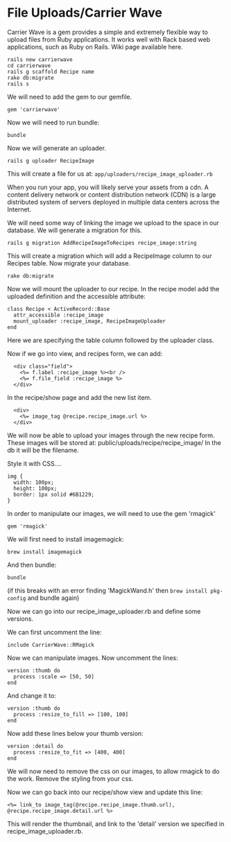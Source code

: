 # File Uploads/Carrier Wave

Carrier Wave is a gem provides a simple and extremely flexible way to upload files from Ruby applications. It works well with Rack based web applications, such as Ruby on Rails.
Wiki page available here.

```
rails new carrierwave
cd carrierwave
rails g scaffold Recipe name
rake db:migrate
rails s
```


We will need to add the gem to our gemfile.

`gem 'carrierwave'`

Now we will need to run bundle:

`bundle`

Now we will generate an uploader.

`rails g uploader RecipeImage`

This will create a file for us at: `app/uploaders/recipe_image_uploader.rb`

When you run your app, you will likely serve your assets from a cdn. A content delivery network or content distribution network (CDN) is a large distributed system of servers deployed in multiple data centers across the Internet. 

We will need some way of linking the image we upload to the space in our database. We will generate a migration for this. 

`rails g migration AddRecipeImageToRecipes recipe_image:string`

This will create a migration which will add a RecipeImage column to our Recipes table.
Now migrate your database.

`rake db:migrate`

Now we will mount the uploader to our recipe. In the recipe model add the uploaded definition and the accessible attribute:

```
class Recipe < ActiveRecord::Base
  attr_accessible :recipe_image
  mount_uploader :recipe_image, RecipeImageUploader
end
```

Here we are specifying the table column followed by the uploader class.

Now if we go into view, and recipes form, we can add:


```
  <div class="field">
    <%= f.label :recipe_image %><br />
    <%= f.file_field :recipe_image %>
  </div>
```

In the recipe/show page and add the new list item. 

```
  <div>
    <%= image_tag @recipe.recipe_image.url %>
  </div>
```

We will now be able to upload your images through the new recipe form. These images will be stored at: public/uploads/recipe/recipe_image/
In the db it will be the filename.

Style it with CSS....

```
img {
  width: 100px;
  height: 100px;
  border: 1px solid #6B1229;
}
```

In order to manipulate our images, we will need to use the gem 'rmagick'

`gem 'rmagick'`

We will first need to install imagemagick:

`brew install imagemagick`

And then bundle:

`bundle`

(if this breaks with an error finding 'MagickWand.h' then `brew install pkg-config` and bundle again)

Now we can go into our recipe_image_uploader.rb and define some versions. 

We can first uncomment the line:

`include CarrierWave::RMagick`

Now we can manipulate images. Now uncomment the lines:

```
version :thumb do
  process :scale => [50, 50]
end
```

And change it to: 

```
version :thumb do
  process :resize_to_fill => [100, 100]
end
```

Now add these lines below your thumb version:

```
version :detail do
  process :resize_to_fit => [400, 400]
end
```

We will now need to remove the css on our images, to allow rmagick to do the work. Remove the styling from your css.

Now we can go back into our recipe/show view and update this line:

`<%= link_to image_tag(@recipe.recipe_image.thumb.url), @recipe.recipe_image.detail.url %>`

This will render the thumbnail, and link to the 'detail' version we specified in recipe_image_uploader.rb.
